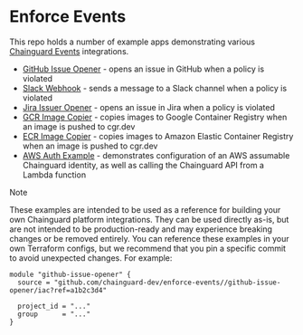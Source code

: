 # Enforce Events

This repo holds a number of example apps demonstrating various [Chainguard Events](https://edu.chainguard.dev/chainguard/chainguard-enforce/reference/events/) integrations.

- [GitHub Issue Opener](./github-issue-opener/README.md) - opens an issue in GitHub when a policy is violated
- [Slack Webhook](./slack-webhook/README.md) - sends a message to a Slack channel when a policy is violated
- [Jira Issuer Opener](./jira-issue-opener/) - opens an issue in Jira when a policy is violated
- [GCR Image Copier](./image-copy-gcr/) - copies images to Google Container Registry when an image is pushed to cgr.dev
- [ECR Image Copier](./image-copy-ecr/) - copies images to Amazon Elastic Container Registry when an image is pushed to cgr.dev
- [AWS Auth Example](./aws-auth/) - demonstrates configuration of an AWS assumable Chainguard identity, as well as calling the Chainguard API from a Lambda function

> [!NOTE]
> These examples are intended to be used as a reference for building your own Chainguard platform integrations.
> They can be used directly as-is, but are not intended to be production-ready and may experience breaking changes or be removed entirely.
> You can reference these examples in your own Terraform configs, but we recommend that you pin a specific commit to avoid unexpected changes.
> For example:

```hcl
module "github-issue-opener" {
  source = "github.com/chainguard-dev/enforce-events//github-issue-opener/iac?ref=a1b2c3d4"

  project_id = "..."
  group      = "..."
}
